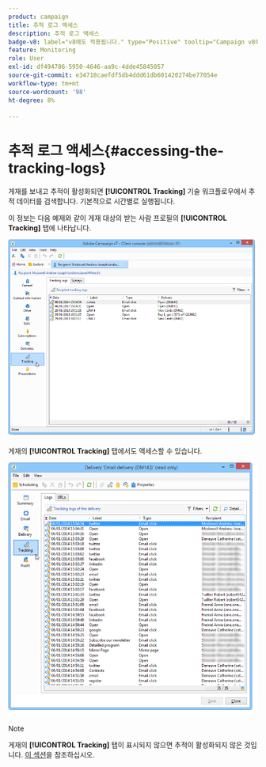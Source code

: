 ```yaml
---
product: campaign
title: 추적 로그 액세스
description: 추적 로그 액세스
badge-v8: label="v8에도 적용됩니다." type="Positive" tooltip="Campaign v8에도 적용됩니다."
feature: Monitoring
role: User
exl-id: df494786-5950-4646-aa9c-4dde45845057
source-git-commit: e34718caefdf5db4ddd61db601420274be77054e
workflow-type: tm+mt
source-wordcount: '98'
ht-degree: 8%

---
```


# 추적 로그 액세스{#accessing-the-tracking-logs}

게재를 보내고 추적이 활성화되면 **[!UICONTROL Tracking]** 기술 워크플로우에서 추적 데이터를 검색합니다. 기본적으로 시간별로 실행됩니다.

이 정보는 다음 예제와 같이 게재 대상의 받는 사람 프로필의 **[!UICONTROL Tracking]** 탭에 나타납니다.

![](assets/s_ncs_user_select_tracking_tab_from_recipient.png)

게재의 **[!UICONTROL Tracking]** 탭에서도 액세스할 수 있습니다.

![](assets/s_ncs_user_select_tracking_tab_from_del.png)

>[!NOTE]
>
>게재의 **[!UICONTROL Tracking]** 탭이 표시되지 않으면 추적이 활성화되지 않은 것입니다. [이 섹션](how-to-configure-tracked-links.md)을 참조하십시오.

